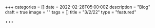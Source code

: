 +++
categories = []
date = 2022-02-28T05:00:00Z
description = "Blog"
draft = true
image = ""
tags = []
title = "3/2/22"
type = "featured"

+++
